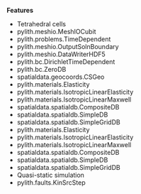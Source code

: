 
**Features**

* Tetrahedral cells
* pylith.meshio.MeshIOCubit
* pylith.problems.TimeDependent
* pylith.meshio.OutputSolnBoundary
* pylith.meshio.DataWriterHDF5
* pylith.bc.DirichletTimeDependent
* pylith.bc.ZeroDB
* spatialdata.geocoords.CSGeo
* pylith.materials.Elasticity
* pylith.materials.IsotropicLinearElasticity
* pylith.materials.IsotropicLinearMaxwell
* spatialdata.spatialdb.CompositeDB
* spatialdata.spatialdb.SimpleDB
* spatialdata.spatialdb.SimpleGridDB
* pylith.materials.Elasticity
* pylith.materials.IsotropicLinearElasticity
* pylith.materials.IsotropicLinearMaxwell
* spatialdata.spatialdb.CompositeDB
* spatialdata.spatialdb.SimpleDB
* spatialdata.spatialdb.SimpleGridDB
* Quasi-static simulation
* pylith.faults.KinSrcStep
